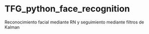 # TFG_python_face_recognition
Reconocimiento facial mediante RN y seguimiento mediante filtros de Kalman
